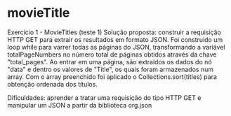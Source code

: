 # movieTitle

Exercício 1 - MovieTitles (teste 1)
Solução proposta: construir a requisição HTTP GET para extrair os resultados em formato JSON. Foi construido um loop while para varrer todas as páginas do JSON, transformando a variável totalPageNumbers no número total de páginas obtidos através da chave "total_pages". Ao entrar em uma página, são extraídos os dados do nó "data" e dentro os valores de "Title", os quais foram armazenados num array. Com o array preenchido foi aplicado o Collections.sort(titles) para obtenção ordenada dos títulos.

Dificuldades: aprender a tratar uma requisição do tipo HTTP GET e manipular um JSON a partir da biblioteca org.json

